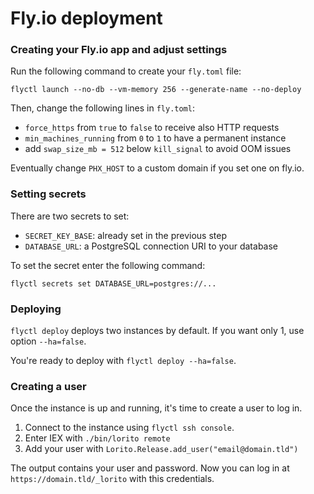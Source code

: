 # Fly.io deployment

### Creating your Fly.io app and adjust settings

Run the following command to create your `fly.toml` file:

`flyctl launch --no-db --vm-memory 256 --generate-name --no-deploy`

Then, change the following lines in `fly.toml`:

* `force_https` from `true` to `false` to receive also HTTP requests
* `min_machines_running` from `0` to `1` to have a permanent instance
* add `swap_size_mb = 512` below `kill_signal` to avoid OOM issues

Eventually change `PHX_HOST` to a custom domain if you set one on fly.io.

### Setting secrets

There are two secrets to set:
* `SECRET_KEY_BASE`: already set in the previous step
* `DATABASE_URL`: a PostgreSQL connection URI to your database

To set the secret enter the following command:

`flyctl secrets set DATABASE_URL=postgres://...`

### Deploying

`flyctl deploy` deploys two instances by default.
If you want only 1, use option `--ha=false`.

You're ready to deploy with `flyctl deploy --ha=false`.

### Creating a user

Once the instance is up and running,
it's time to create a user to log in.

1. Connect to the instance using `flyctl ssh console`.
2. Enter IEX with `./bin/lorito remote`
3. Add your user with `Lorito.Release.add_user("email@domain.tld")`

The output contains your user and password.
Now you can log in at `https://domain.tld/_lorito`
with this credentials.
